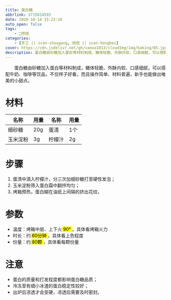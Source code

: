 ```yaml
---
title: 蛋白糖
abbrlink: 3715814593
date: 2020-10-14 15:22:16
auto_open: false
tags:
    - 🍰烘焙
categories:
    - [手工 || icon-shougong, 烘焙 || icon-hongbei]
cover: https://cdn.jsdelivr.net/gh/vanuo1013/cloudImg/img/baking/05.jpg
description: 蛋白糖由砂糖加入蛋白等材料制成，糖体轻脆、外酥内软、口感细腻，可以搭配牛奶、咖啡等饮品，不仅样子好看，而且操作简单、材料普遍，新手也能做出唯美的小甜点。
---
```


　　蛋白糖由砂糖加入蛋白等材料制成，糖体轻脆、外酥内软、口感细腻，可以搭配牛奶、咖啡等饮品，不仅样子好看，而且操作简单、材料普遍，新手也能做出唯美的小甜点。



# 材料

| 名称     | 用量 | 名称   | 用量 |
| -------- | ---- | ------ | ---- |
| 细砂糖   | 20g  | 蛋清   | 1个  |
| 玉米淀粉 | 3g   | 柠檬汁 | 2g   |



# 步骤

1. 蛋清中滴入柠檬汁，分三次加细砂糖打至硬性发泡；
2. 玉米淀粉筛入蛋白霜中翻拌均匀；
3. 烤箱预热，蛋白糊在油纸上间隔的挤出花纹。



# 参数

+ 温度：烤箱中层、上下火<mark> 90° </mark>，具体看烤箱火力
+ 时长：约<mark> 60分钟 </mark>，具体看上色程度
+ 份量：约<mark> 80颗 </mark>，具体看每颗份量



# 注意

- 蛋白的质量和打发程度都影响蛋白糖品质；
- 冷冻至有细小冰渣的蛋白稳定性较好；
- 出炉后凉透才会变硬，凉透后需要及时密封。
